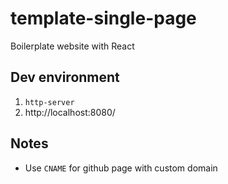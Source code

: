 # template-single-page
Boilerplate website with React

## Dev environment
1. ```http-server```
2. http://localhost:8080/

## Notes
- Use ```CNAME``` for github page with custom domain